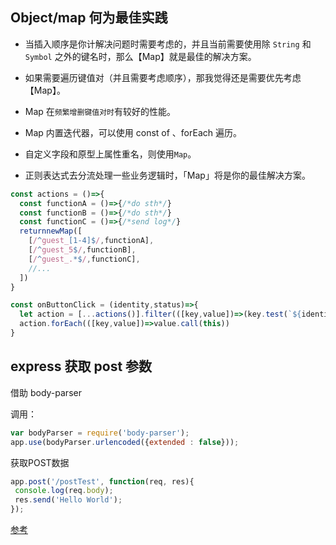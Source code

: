 ## Object/map 何为最佳实践

- 当插入顺序是你计解决问题时需要考虑的，并且当前需要使用除 `String` 和 `Symbol` 之外的键名时，那么【Map】就是最佳的解决方案。

- 如果需要遍历键值对（并且需要考虑顺序），那我觉得还是需要优先考虑【Map】。

- Map 在`频繁增删键值对时`有较好的性能。

- Map 内置迭代器，可以使用 const of 、forEach 遍历。

- 自定义字段和原型上属性重名，则使用`Map`。

- 正则表达式去分流处理一些业务逻辑时，「Map」将是你的最佳解决方案。

```js
const actions = ()=>{
  const functionA = ()=>{/*do sth*/}
  const functionB = ()=>{/*do sth*/}
  const functionC = ()=>{/*send log*/}
  returnnewMap([
    [/^guest_[1-4]$/,functionA],
    [/^guest_5$/,functionB],
    [/^guest_.*$/,functionC],
    //...
  ])
}

const onButtonClick = (identity,status)=>{
  let action = [...actions()].filter(([key,value])=>(key.test(`${identity}_${status}`)))
  action.forEach(([key,value])=>value.call(this))
}
```


## express 获取 post 参数

借助 body-parser

调用：
```js
var bodyParser = require('body-parser');
app.use(bodyParser.urlencoded({extended : false}));
```

获取POST数据
```js
app.post('/postTest', function(req, res){
 console.log(req.body);
 res.send('Hello World');
});
```

[参考](http://www.hcoder.net/tutorials/info_1240.html)



